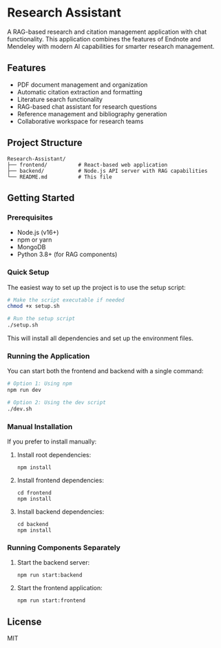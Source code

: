 # Research Assistant

A RAG-based research and citation management application with chat functionality. This application combines the features of Endnote and Mendeley with modern AI capabilities for smarter research management.

## Features

- PDF document management and organization
- Automatic citation extraction and formatting
- Literature search functionality
- RAG-based chat assistant for research questions
- Reference management and bibliography generation
- Collaborative workspace for research teams

## Project Structure

```
Research-Assistant/
├── frontend/          # React-based web application
├── backend/           # Node.js API server with RAG capabilities
└── README.md          # This file
```

## Getting Started

### Prerequisites

- Node.js (v16+)
- npm or yarn
- MongoDB
- Python 3.8+ (for RAG components)

### Quick Setup

The easiest way to set up the project is to use the setup script:

```bash
# Make the script executable if needed
chmod +x setup.sh

# Run the setup script
./setup.sh
```

This will install all dependencies and set up the environment files.

### Running the Application

You can start both the frontend and backend with a single command:

```bash
# Option 1: Using npm
npm run dev

# Option 2: Using the dev script
./dev.sh
```

### Manual Installation

If you prefer to install manually:

1. Install root dependencies:
   ```
   npm install
   ```

2. Install frontend dependencies:
   ```
   cd frontend
   npm install
   ```

3. Install backend dependencies:
   ```
   cd backend
   npm install
   ```

### Running Components Separately

1. Start the backend server:
   ```
   npm run start:backend
   ```
2. Start the frontend application:
   ```
   npm run start:frontend
   ```

## License

MIT
